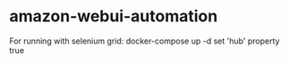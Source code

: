 # amazon-webui-automation

For running with selenium grid: 
docker-compose up -d
set 'hub' property true